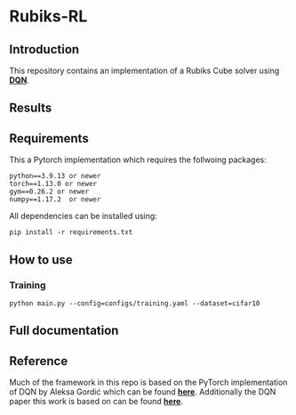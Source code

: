 # Rubiks-RL



## Introduction

This repository contains an implementation of a Rubiks Cube solver using [**DQN**](https://arxiv.org/abs/1312.5602).

## Results


## Requirements


This a Pytorch implementation which requires the follwoing packages:

```
python==3.9.13 or newer
torch==1.13.0 or newer
gym==0.26.2 or newer
numpy==1.17.2  or newer
```

All dependencies can be installed using:

```
pip install -r requirements.txt
```

## How to use


### Training
```
python main.py --config=configs/training.yaml --dataset=cifar10
```


## Full documentation


## Reference

Much of the framework in this repo is based on the PyTorch implementation of DQN by Aleksa Gordić which can be found [**here**](https://github.com/gordicaleksa/pytorch-learn-reinforcement-learning). Additionally the DQN paper this work is based on can be found [**here**](https://arxiv.org/abs/1312.5602).



